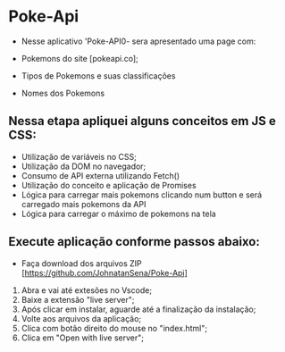 # Poke-Api
- Nesse aplicativo 'Poke-API0- sera apresentado uma page com:

- Pokemons do site [pokeapi.co];
- Tipos de Pokemons e suas classificações
- Nomes dos Pokemons

## Nessa etapa apliquei alguns conceitos em JS e CSS:
 - Utilização de variáveis no CSS;
 - Utilização da DOM no navegador;
 - Consumo de API externa utilizando Fetch()
 - Utilização do conceito e aplicação de Promises
 - Lógica para carregar mais pokemons clicando num button e será carregado mais pokemons da API
 - Lógica para carregar o máximo de pokemons na tela


## Execute aplicação conforme passos abaixo:
- Faça download dos arquivos ZIP [https://github.com/JohnatanSena/Poke-Api]


1. Abra e vai até extesões no Vscode;
2. Baixe a extensão "live server";
3. Após clicar em instalar, aguarde até a finalização da instalação;
4. Volte aos arquivos da aplicação;
5. Clica com botão direito do mouse no "index.html";
6. Clica em "Open with live server";